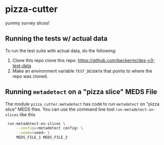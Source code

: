 # pizza-cutter

yummy survey slices!

## Running the tests w/ actual data

To run the test suite with actual data, do the following:

1. Clone this repo clone this repo: https://github.com/beckermr/des-y3-test-data
2. Make an environment variable `TEST_DESDATA` that points to where the repo was cloned.

## Running `metadetect` on a "pizza slice" MEDS File

The module `pizza_cutter.metadetect` has code to run `metadetect`
on "pizza slice" MEDS files. You can use the command line tool
`run-metadetect-on-slices` like this

```bash
 run-metadetect-on-slices \
     --config=<metadetect config> \
     --seed=<seed> \
     MEDS_FILE_1 MEDS_FILE_2
```
